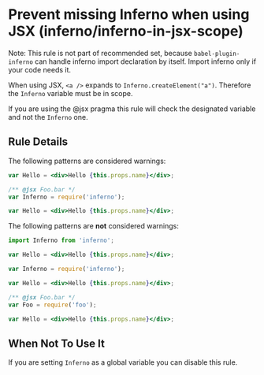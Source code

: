 # Prevent missing Inferno when using JSX (inferno/inferno-in-jsx-scope)

Note:
This rule is not part of recommended set, because `babel-plugin-inferno` can handle inferno import declaration by itself.
Import inferno only if your code needs it.

When using JSX, `<a />` expands to `Inferno.createElement("a")`. Therefore the
`Inferno` variable must be in scope.

If you are using the @jsx pragma this rule will check the designated variable and not the `Inferno` one.

## Rule Details

The following patterns are considered warnings:

```jsx
var Hello = <div>Hello {this.props.name}</div>;
```

```jsx
/** @jsx Foo.bar */
var Inferno = require('inferno');

var Hello = <div>Hello {this.props.name}</div>;
```

The following patterns are **not** considered warnings:

```jsx
import Inferno from 'inferno';

var Hello = <div>Hello {this.props.name}</div>;
```

```jsx
var Inferno = require('inferno');

var Hello = <div>Hello {this.props.name}</div>;
```

```jsx
/** @jsx Foo.bar */
var Foo = require('foo');

var Hello = <div>Hello {this.props.name}</div>;
```

## When Not To Use It

If you are setting `Inferno` as a global variable you can disable this rule.
